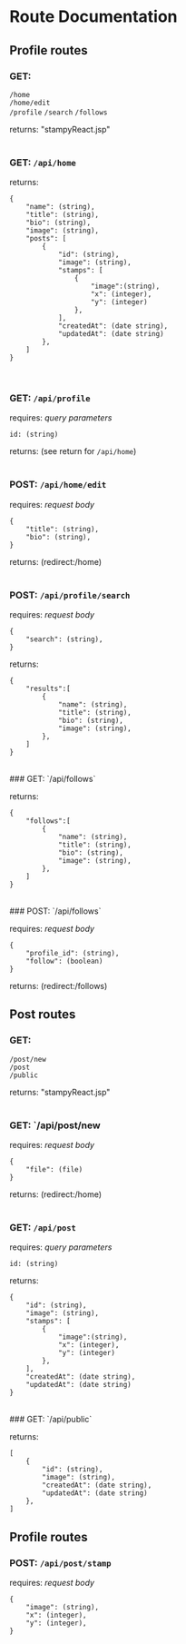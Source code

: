 # Route Documentation

## Profile routes

### GET:

`/home`  
`/home/edit`  
`/profile`
`/search`
`/follows`

returns: "stampyReact.jsp"
<br><br>

### GET: `/api/home`

returns:

```
{
    "name": (string),
    "title": (string),
    "bio": (string),
    "image": (string),
    "posts": [
        {
            "id": (string),
            "image": (string),
            "stamps": [
                {
                    "image":(string),
                    "x": (integer),
                    "y": (integer)
                },
            ],
            "createdAt": (date string),
            "updatedAt": (date string)
        },
    ]
}
```

<br>

### GET: `/api/profile`

requires: _query parameters_

`id: (string)`

returns: (see return for `/api/home`)
<br><br>

### POST: `/api/home/edit`

requires: _request body_

```
{
    "title": (string),
    "bio": (string),
}
```

returns: (redirect:/home)
<br><br>

### POST: `/api/profile/search`

requires: _request body_

```
{
    "search": (string),
}
```

returns:

```
{
    "results":[
        {
            "name": (string),
            "title": (string),
            "bio": (string),
            "image": (string),
        },
    ]
}
```

<br>
### GET: `/api/follows`

returns:

```
{
    "follows":[
        {
            "name": (string),
            "title": (string),
            "bio": (string),
            "image": (string),
        },
    ]
}
```

<br>
### POST: `/api/follows`

requires: _request body_

```
{
    "profile_id": (string),
    "follow": (boolean)
}
```

returns: (redirect:/follows)
<br>

## Post routes

### GET:

`/post/new`  
`/post`  
`/public`

returns: "stampyReact.jsp"
<br><br>

### GET: `/api/post/new

requires: _request body_

```
{
    "file": (file)
}
```

returns: (redirect:/home)
<br><br>

### GET: `/api/post`

requires: _query parameters_

`id: (string)`

returns:

```
{
    "id": (string),
    "image": (string),
    "stamps": [
        {
            "image":(string),
            "x": (integer),
            "y": (integer)
        },
    ],
    "createdAt": (date string),
    "updatedAt": (date string)
}
```

<br>
### GET: `/api/public`

returns:

```
[
    {
        "id": (string),
        "image": (string),
        "createdAt": (date string),
        "updatedAt": (date string)
    },
]
```

## Profile routes

### POST: `/api/post/stamp`

requires: _request body_

```
{
    "image": (string),
    "x": (integer),
    "y": (integer),
}
```
